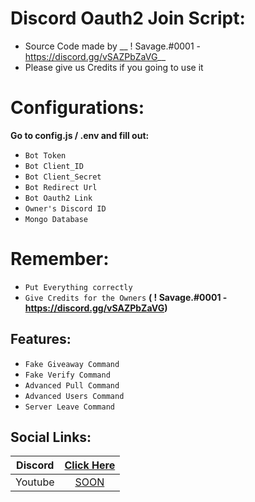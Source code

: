 
# Discord Oauth2 Join Script:
+ Source Code made by __ ! Savage.#0001 - https://discord.gg/vSAZPbZaVG__
+ Please give us Credits if you going to use it 

# Configurations:
**Go to config.js / .env and fill out:**

+ ``Bot Token``
+ ``Bot Client_ID ``
+ ``Bot Client_Secret`` 
+ ``Bot Redirect Url``
+ ``Bot Oauth2 Link``
+ ``Owner's Discord ID``
+ ``Mongo Database``

# Remember:
+ ``Put Everything correctly``
+ ``Give Credits for the Owners`` __( ! Savage.#0001 - https://discord.gg/vSAZPbZaVG)__


## Features:

- ``Fake Giveaway Command``
- ``Fake Verify Command``
- ``Advanced Pull Command``
- ``Advanced Users Command``
- ``Server Leave Command``

## Social Links:


| Discord  | [Click Here](https://discord.gg/vSAZPbZaVG) |
|:---------:|:----------------------------:| 
| Youtube  | [SOON](https://discord.gg/vSAZPbZaVG) |


